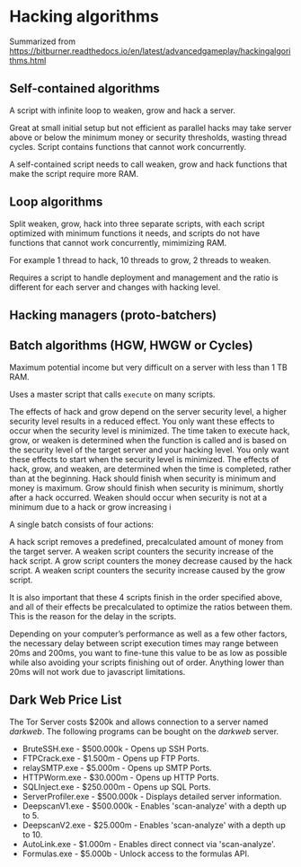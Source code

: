 # Hacking algorithms

Summarized from https://bitburner.readthedocs.io/en/latest/advancedgameplay/hackingalgorithms.html

## Self-contained algorithms

A script with infinite loop to weaken, grow and hack a server.

Great at small initial setup but not efficient as parallel hacks may take server above or below the minimum money or security thresholds, wasting thread cycles. Script contains functions that cannot work concurrently.

A self-contained script needs to call weaken, grow and hack functions that make the script require more RAM.

## Loop algorithms

Split weaken, grow, hack into three separate scripts, with each script optimized with minimum functions it needs, and scripts do not have functions that cannot work concurrently, mimimizing RAM.

For example 1 thread to hack, 10 threads to grow, 2 threads to weaken.

Requires a script to handle deployment and management and the ratio is different for each server and changes with hacking level.

## Hacking managers (proto-batchers)

## Batch algorithms (HGW, HWGW or Cycles)

Maximum potential income but very difficult on a server with less than 1 TB RAM.

Uses a master script that calls `execute` on many scripts.

The effects of hack and grow depend on the server security level, a higher security level results in a reduced effect. You only want these effects to occur when the security level is minimized.
The time taken to execute hack, grow, or weaken is determined when the function is called and is based on the security level of the target server and your hacking level. You only want these effects to start when the security level is minimized.
The effects of hack, grow, and weaken, are determined when the time is completed, rather than at the beginning. Hack should finish when security is minimum and money is maximum. Grow should finish when security is minimum, shortly after a hack occurred. Weaken should occur when security is not at a minimum due to a hack or grow increasing i

A single batch consists of four actions:

A hack script removes a predefined, precalculated amount of money from the target server.
A weaken script counters the security increase of the hack script.
A grow script counters the money decrease caused by the hack script.
A weaken script counters the security increase caused by the grow script.

It is also important that these 4 scripts finish in the order specified above, and all of their effects be precalculated to optimize the ratios between them. This is the reason for the delay in the scripts.

Depending on your computer’s performance as well as a few other factors, the necessary delay between script execution times may range between 20ms and 200ms, you want to fine-tune this value to be as low as possible while also avoiding your scripts finishing out of order. Anything lower than 20ms will not work due to javascript limitations.

## Dark Web Price List

The Tor Server costs $200k and allows connection to a server named _darkweb_. The following programs can be bought on the _darkweb_ server.

- BruteSSH.exe - $500.000k - Opens up SSH Ports.
- FTPCrack.exe - $1.500m - Opens up FTP Ports.
- relaySMTP.exe - $5.000m - Opens up SMTP Ports.
- HTTPWorm.exe - $30.000m - Opens up HTTP Ports.
- SQLInject.exe - $250.000m - Opens up SQL Ports.
- ServerProfiler.exe - $500.000k - Displays detailed server information.
- DeepscanV1.exe - $500.000k - Enables 'scan-analyze' with a depth up to 5.
- DeepscanV2.exe - $25.000m - Enables 'scan-analyze' with a depth up to 10.
- AutoLink.exe - $1.000m - Enables direct connect via 'scan-analyze'.
- Formulas.exe - $5.000b - Unlock access to the formulas API.